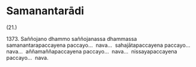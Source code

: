 

# Samanantarādi







(21.)

1373\. Saññojano dhammo saññojanassa dhammassa samanantarapaccayena paccayo…  nava…  sahajātapaccayena paccayo…  nava…  aññamaññapaccayena paccayo…  nava…  nissayapaccayena paccayo…  nava.



